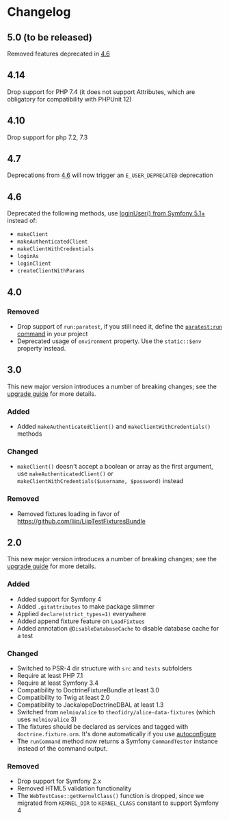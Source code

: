# Changelog

## 5.0 (to be released)

Removed features deprecated in [4.6](#46)

## 4.14
Drop support for PHP 7.4 (it does not support Attributes, which are obligatory for compatibility with PHPUnit 12)

## 4.10

Drop support for php 7.2, 7.3

## 4.7

Deprecations from [4.6](#46) will now trigger an `E_USER_DEPRECATED` deprecation

## 4.6

Deprecated the following methods, use [loginUser() from Symfony 5.1+](https://symfony.com/doc/5.4/testing.html#logging-in-users-authentication) instead of:
- `makeClient`
- `makeAuthenticatedClient`
- `makeClientWithCredentials`
- `loginAs`
- `loginClient`
- `createClientWithParams`

## 4.0

### Removed
 * Drop support of `run:paratest`, if you still need it, define the [`paratest:run` command](https://github.com/liip/LiipFunctionalTestBundle/blob/c732089d9ad32372db4cbee1a5a3c3b53bd40ff6/src/Command/RunParatestCommand.php) in your project
 * Deprecated usage of `environment` property. Use the `static::$env` property instead.

## 3.0
This new major version introduces a number of breaking changes; see the [upgrade guide](UPGRADE-3.0.md) for more details.

### Added
 * Added `makeAuthenticatedClient()` and `makeClientWithCredentials()` methods

### Changed
 * `makeClient()` doesn't accept a boolean or array as the first argument, use
 `makeAuthenticatedClient()` or
 `makeClientWithCredentials($username, $password)` instead

### Removed
 * Removed fixtures loading in favor of https://github.com/liip/LiipTestFixturesBundle

## 2.0
This new major version introduces a number of breaking changes; see the [upgrade guide](UPGRADE-2.0.md) for more details.

### Added
 * Added support for Symfony 4
 * Added `.gitattributes` to make package slimmer 
 * Applied `declare(strict_types=1)` everywhere
 * Added append fixture feature on `LoadFixtues`
 * Added annotation `@DisableDatabaseCache` to disable database cache for a test

### Changed
 * Switched to PSR-4 dir structure with `src` and `tests` subfolders
 * Require at least PHP 7.1
 * Require at least Symfony 3.4
 * Compatibility to DoctrineFixtureBundle at least 3.0
 * Compatibility to Twig at least 2.0
 * Compatibility to JackalopeDoctrineDBAL at least 1.3
 * Switched from `nelmio/alice` to `theofidry/alice-data-fixtures` (which uses `nelmio/alice` 3)
 * The fixtures should be declared as services and tagged with `doctrine.fixture.orm`. It's done automatically if you use [autoconfigure](https://symfony.com/doc/current/service_container.html#service-container-services-load-example)
 * The `runCommand` method now returns a Symfony `CommandTester` instance instead of the command output.

### Removed
 * Drop support for Symfony 2.x
 * Removed HTML5 validation functionality
 * The `WebTestCase::getKernelClass()` function is dropped, since we migrated from `KERNEL_DIR` to `KERNEL_CLASS` constant to support Symfony 4
